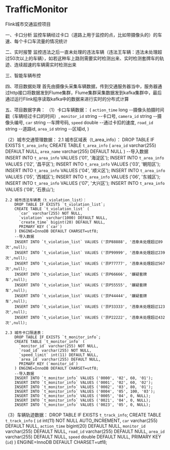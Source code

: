 # TrafficMonitor
Flink城市交通监控项目

一、卡口分析
	监控车辆经过卡口（道路上用于监控的点，比如带摄像头的）的车速、每个卡口车流量的情况统计

二、实时报警
	监控违法之后一直未处理的违法车辆（违法王车辆：违法未处理超过50次以上的车辆），如若这种车上路则需要实时检测出来、实时检测套牌车的轨迹、连续超速的车辆需实时检测出来

三、智能车辆布控

四、项目数据处理
	首先由摄像头采集车辆数据，传到交通服务器当中，服务器通过http接口将数据发到Flume集群，Flume集群采集数据发到kafka集群中，最后通过运行Flink程序读取kafka中的数据来进行实时的分布式计算

五、项目数据字典：
（1）卡口车辆数据：
	(
	 `action_time` long  --摄像头拍摄时间戳（车辆经过卡口的时间）,
	 `monitor_id` string  --卡口号, 
	 `camera_id` string   --摄像头编号, 
	 `car` string  --车牌号码, 
	 `speed` double  --通过卡扣的速度, 
	 `road_id` string  --道路id, 
	 `area_id` string  --区域id, 
	)

（2）城市交通管理数据：
	2.1 城市区域表（t_area_info）：
		DROP TABLE IF EXISTS `t_area_info`;
		CREATE TABLE `t_area_info` (
		  `area_id` varchar(255) DEFAULT NULL,
		  `area_name` varchar(255) DEFAULT NULL
		)
		--导入数据
		INSERT INTO `t_area_info` VALUES ('01', '海淀区');
		INSERT INTO `t_area_info` VALUES ('02', '昌平区');
		INSERT INTO `t_area_info` VALUES ('03', '朝阳区');
		INSERT INTO `t_area_info` VALUES ('04', '顺义区');
		INSERT INTO `t_area_info` VALUES ('05', '西城区');
		INSERT INTO `t_area_info` VALUES ('06', '东城区');
		INSERT INTO `t_area_info` VALUES ('07', '大兴区');
		INSERT INTO `t_area_info` VALUES ('08', '石景山');

	2.2 城市违法车辆表（t_violation_list）：
		DROP TABLE IF EXISTS `t_violation_list`;
		CREATE TABLE `t_violation_list` (
		  `car` varchar(255) NOT NULL,
		  `violation` varchar(1000) DEFAULT NULL,
		  `create_time` bigint(20) DEFAULT NULL,
		  PRIMARY KEY (`car`)
		) ENGINE=InnoDB DEFAULT CHARSET=utf8;
		--导入数据
		INSERT INTO `t_violation_list` VALUES ('京P88888', '违章未处理超过89次',null);
		INSERT INTO `t_violation_list` VALUES ('京P99999', '违章未处理超过239次',null);
		INSERT INTO `t_violation_list` VALUES ('京P77777', '违章未处理超过567次',null);
		INSERT INTO `t_violation_list` VALUES ('京P66666', '嫌疑套牌车',null);
		INSERT INTO `t_violation_list` VALUES ('京P55555', '嫌疑套牌车',null);
		INSERT INTO `t_violation_list` VALUES ('京P44444', '嫌疑套牌车',null);
		INSERT INTO `t_violation_list` VALUES ('京P33333', '违章未处理超过123次',null);
		INSERT INTO `t_violation_list` VALUES ('京P22222', '违章未处理超过432次',null);

	2.3 城市卡口限速表：
		DROP TABLE IF EXISTS `t_monitor_info`;
		CREATE TABLE `t_monitor_info` (
		  `monitor_id` varchar(255) NOT NULL,
		  `road_id` varchar(255) NOT NULL,
		  `speed_limit` int(11) DEFAULT NULL,
		  `area_id` varchar(255) DEFAULT NULL,
		  PRIMARY KEY (`monitor_id`)
		) ENGINE=InnoDB DEFAULT CHARSET=utf8;
		--导入数据
		INSERT INTO `t_monitor_info` VALUES ('0000', '02', 60, '01');
		INSERT INTO `t_monitor_info` VALUES ('0001', '02', 60, '02');
		INSERT INTO `t_monitor_info` VALUES ('0002', '03', 80, '01');
		INSERT INTO `t_monitor_info` VALUES ('0004', '05', 100, '03');
		INSERT INTO `t_monitor_info` VALUES ('0005', '04', 0, NULL);
		INSERT INTO `t_monitor_info` VALUES ('0021', '04', 0, NULL);
		INSERT INTO `t_monitor_info` VALUES ('0023', '05', 0, NULL);

（3）车辆轨迹数据：
	DROP TABLE IF EXISTS `t_track_info`;
	CREATE TABLE `t_track_info` (
	  `id` int(11) NOT NULL AUTO_INCREMENT,
	  `car` varchar(255) DEFAULT NULL,
	  `action_time` bigint(20) DEFAULT NULL,
	  `monitor_id` varchar(255) DEFAULT NULL,
	  `road_id` varchar(255) DEFAULT NULL,
	  `area_id` varchar(255) DEFAULT NULL,
	  `speed` double DEFAULT NULL,
	  PRIMARY KEY (`id`)
	) ENGINE=InnoDB DEFAULT CHARSET=utf8;

